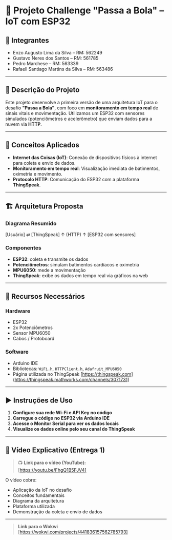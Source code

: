 # 🚀 Projeto Challenge "Passa a Bola" – IoT com ESP32

## 👥 Integrantes

- Enzo Augusto Lima da Silva – RM: 562249  
- Gustavo Neres dos Santos – RM: 561785  
- Pedro Marchese – RM: 563339  
- Rafaell Santiago Martins da Silva – RM: 563486  

---

## 🎯 Descrição do Projeto

Este projeto desenvolve a primeira versão de uma arquitetura IoT para o desafio **"Passa a Bola"**, com foco em **monitoramento em tempo real** de sinais vitais e movimentação. Utilizamos um ESP32 com sensores simulados (potenciômetros e acelerômetro) que enviam dados para a nuvem via **HTTP**. 

---

## 🧠 Conceitos Aplicados

- **Internet das Coisas (IoT)**: Conexão de dispositivos físicos à internet para coleta e envio de dados.
- **Monitoramento em tempo real**: Visualização imediata de batimentos, oximetria e movimento.
- **Protocolo HTTP**: Comunicação do ESP32 com a plataforma **ThingSpeak**.

---

## 🏗️ Arquitetura Proposta

### Diagrama Resumido

[Usuário] ⇄ [ThingSpeak]
↑
(HTTP)
↑
[ESP32 com sensores]

### Componentes

- **ESP32**: coleta e transmite os dados  
- **Potenciômetros**: simulam batimentos cardíacos e oximetria  
- **MPU6050**: mede a movimentação  
- **ThingSpeak**: exibe os dados em tempo real via gráficos na web  

---

## 🧰 Recursos Necessários

### Hardware
- ESP32  
- 2x Potenciômetros  
- Sensor MPU6050  
- Cabos / Protoboard  

### Software
- Arduino IDE  
- Bibliotecas: `WiFi.h`, `HTTPClient.h`, `Adafruit_MPU6050`  
- Página utilizada no ThingSpeak [https://thingspeak.com](https://thingspeak.mathworks.com/channels/3071731]

---

## ▶️ Instruções de Uso

1. **Configure sua rede Wi-Fi e API Key no código**  
2. **Carregue o código no ESP32 via Arduino IDE**  
3. **Acesse o Monitor Serial para ver os dados locais**  
4. **Visualize os dados online pelo seu canal do ThingSpeak**

---

## 🎥 Vídeo Explicativo (Entrega 1)

> 📺 **Link para o vídeo (YouTube):**  
> [https://youtu.be/FhgQ1B5FJV4]

O vídeo cobre:
- Aplicação da IoT no desafio
- Conceitos fundamentais
- Diagrama da arquitetura
- Plataforma utilizada
- Demonstração da coleta e envio de dados

---

> **Link para o Wokwi**
> [https://wokwi.com/projects/441836157562785793]
